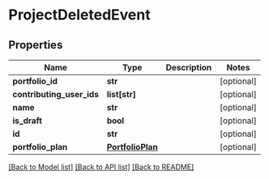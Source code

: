 # ProjectDeletedEvent

## Properties
Name | Type | Description | Notes
------------ | ------------- | ------------- | -------------
**portfolio_id** | **str** |  | [optional] 
**contributing_user_ids** | **list[str]** |  | [optional] 
**name** | **str** |  | [optional] 
**is_draft** | **bool** |  | [optional] 
**id** | **str** |  | [optional] 
**portfolio_plan** | [**PortfolioPlan**](PortfolioPlan.md) |  | [optional] 

[[Back to Model list]](../README.md#documentation-for-models) [[Back to API list]](../README.md#documentation-for-api-endpoints) [[Back to README]](../README.md)


